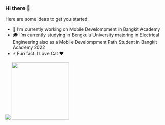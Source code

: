 ### Hi there 👋

Here are some ideas to get you started:

- 🔭 I’m currently working on Mobile Develompment in Bangkit Academy
- 🎓 I’m currently studying in Bengkulu University majoring in Electrical Engineering also as a Mobile Develompment Path Student in Bangkit Academy 2022
- ⚡ Fun fact: I Love Cat ❤️

</details>
<p>
    <img src="https://github.com/rozinnaufal?tab=repositories" />
    <img src="https://github-readme-stats.vercel.app/api/top-langs/?username=rozinnaufalfe&layout=compact" height=180 />
</p>
